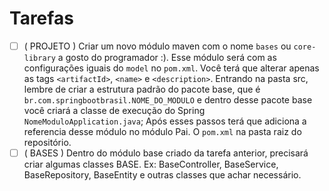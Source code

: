 # Tarefas 

- [ ] ( PROJETO ) Criar um novo módulo maven com o nome `bases` ou `core-library` a gosto do programador :). Esse módulo será com as configurações iguais do `model` no `pom.xml`. Você terá que alterar apenas as tags `<artifactId>`, `<name>` e `<description>`. 
Entrando na pasta src, lembre de criar a estrutura padrão do pacote base, que é `br.com.springbootbrasil.NOME_DO_MODULO` e dentro desse pacote base você criará a classe de execução do Spring `NomeModuloApplication.java`; Após esses passos terá que adiciona a referencia desse módulo no módulo Pai. O `pom.xml` na pasta raiz do repositório.
- [ ] ( BASES ) Dentro do módulo base criado da tarefa anterior, precisará criar algumas classes BASE. Ex: BaseController, BaseService, BaseRepository, BaseEntity e outras classes que achar necessário.